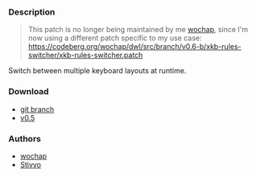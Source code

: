 ### Description

> This patch is no longer being maintained by me [wochap](https://codeberg.org/wochap), since I'm now using a different patch specific to my use case: https://codeberg.org/wochap/dwl/src/branch/v0.6-b/xkb-rules-switcher/xkb-rules-switcher.patch

Switch between multiple keyboard layouts at runtime.

### Download
- [git branch](https://codeberg.org/wochap/dwl/src/branch/v0.5/togglekblayout)
- [v0.5](https://codeberg.org/dwl/dwl-patches/raw/branch/main/patches/togglekblayout/togglekblayout.patch)

### Authors
- [wochap](https://codeberg.org/wochap)
- [Stivvo](https://github.com/Stivvo)

